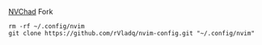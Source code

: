 [NVChad](https://github.com/NVChad/NVChad) Fork

```
rm -rf ~/.config/nvim
git clone https://github.com/rVladq/nvim-config.git "~/.config/nvim"
```
